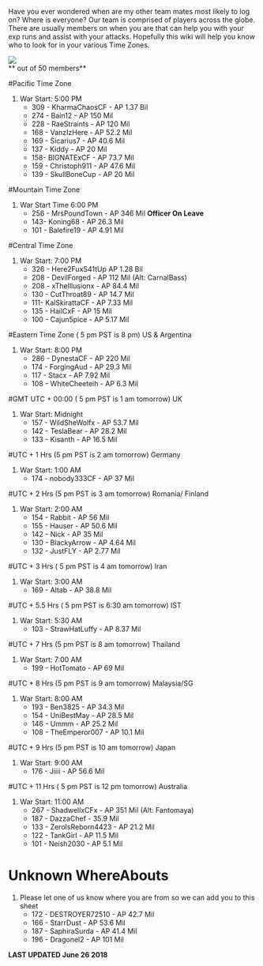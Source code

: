 Have you ever wondered when are my other team mates most likely to log on? Where is everyone? Our team is comprised of players across the globe. There are usually members on when you are that can help you with your exp runs and assist with your attacks. Hopefully this wiki will help you know who to look for in your various Time Zones.

![ ](https://i.pinimg.com/originals/c5/04/c6/c504c62c96b9bc10d4d8c4f762b4892a.jpg)  
** out of 50 members**

#Pacific Time Zone
1. War Start: 5:00 PM
    * 309 - KharmaChaosCF - AP 1.37 Bil
    * 274 - Bain12 - AP 150 Mil
    * 228 - RaeStraints - AP 120 Mil 
    * 168 - VanzIzHere - AP 52.2 Mil
    * 169 - Sicarius7 - AP 40.6 Mil
    * 137 - Kiddy - AP 20 Mil
    * 158- BIGNATExCF - AP 73.7 Mil
    * 159 - Christoph911 - AP 47.6 Mil  
    * 139 - SkullBoneCup - AP 20 Mil

#Mountain Time Zone 
1. War Start Time 6:00 PM
    * 256 - MrsPoundTown - AP 346 Mil **Officer On Leave** 
    * 143- Koning68 - AP 26.3 Mil  
    * 101 - Balefire19 - AP 4.91 Mil  

#Central Time Zone
1. War Start: 7:00 PM
	* 326 - Here2FuxS41tUp AP 1.28 Bil
    * 208 - DevilForged - AP 112 Mil (Alt: CarnalBass)
    * 208 - xTheIllusionx - AP 84.4 Mil
    * 130 - CutThroat89 - AP 14.7 Mil
    * 111- KalSkirattaCF - AP 7.33 Mil
    * 135 - HailCxF - AP 15 Mil
    * 100 - Cajun5pice - AP 5.17 Mil

#Eastern Time Zone ( 5 pm PST is 8 pm) US & Argentina
1. War Start: 8:00 PM
    * 286 - DynestaCF - AP 220 Mil
    * 174 - ForgingAud - AP 29.3 Mil  
    * 117 - Stacx - AP 7.92 Mil  
    * 108 - WhiteCheeteih - AP 6.3 Mil  
    
#GMT UTC + 00:00 ( 5 pm PST is 1 am tomorrow) UK
1. War Start: Midnight  
	* 157 - WildSheWolfx - AP 53.7 Mil
    * 142 - TeslaBear - AP 28.2 Mil
    * 133 - Kisanth - AP 16.5 Mil

#UTC + 1 Hrs (5 pm PST is 2 am tomorrow) Germany
1. War Start: 1:00 AM
    * 174 - nobody333CF - AP 37 Mil

#UTC + 2 Hrs (5 pm PST is 3 am tomorrow) Romania/ Finland
1. War Start: 2:00 AM
    * 154 - Rabbit - AP 56 Mil
    * 155 - Hauser  - AP 50.6 Mil  
    * 142 - Nick - AP 35 Mil  
    * 130 - BlackyArrow - AP 4.64 Mil
    * 132 - JustFLY - AP 2.77 Mil

#UTC + 3 Hrs ( 5 pm PST is 4 am tomorrow) Iran
1. War Start: 3:00 AM  
    * 169 - Altab - AP 38.8 Mil  
    
 #UTC + 5.5 Hrs ( 5 pm PST is 6:30 am tomorrow) IST
1. War Start: 5:30 AM
    * 103 - StrawHatLuffy - AP 8.37 Mil  

#UTC + 7 Hrs (5 pm PST is 8 am tomorrow) Thailand
1. War Start: 7:00 AM  
    * 199 - HotTomato - AP 69 Mil  
    
#UTC + 8 Hrs (5 pm PST is 9 am tomorrow) Malaysia/SG
1. War Start: 8:00 AM
    * 193 - Ben3825 - AP 34.3 Mil
    * 154 - UniBestMay - AP 28.5 Mil
    * 146 - Ummm - AP 25.2 Mil 
    * 108 - TheEmperor007 - AP 10.1 Mil  
    
#UTC + 9 Hrs (5 pm PST is 10 am tomorrow) Japan
1. War Start: 9:00 AM  
    * 176 - Jiiii - AP 56.6 Mil  
    
#UTC + 11 Hrs ( 5 pm PST is 12 pm tomorrow) Australia
1. War Start: 11:00 AM
    * 267 - ShadwellxCFx - AP 351 Mil (Alt: Fantomaya)
    * 187 - DazzaChef - 35.9 Mil
    * 133 - ZeroIsReborn4423 - AP 21.2 Mil
	* 122 - TankGirl  - AP 11.5 Mil  
	* 101 - Neish2030 - AP 5.1 Mil  
    
# Unknown WhereAbouts
1.  Please let one of us know where you are from so we can add you to this sheet
	* 172 - DESTROYER72510 - AP 42.7 Mil
	* 166 - StarrDust - AP 53.6 Mil
	* 187 - SaphiraSurda - AP 41.4 Mil  
	* 196 - Dragonel2 - AP 101 Mil  

    

**LAST UPDATED June 26 2018**